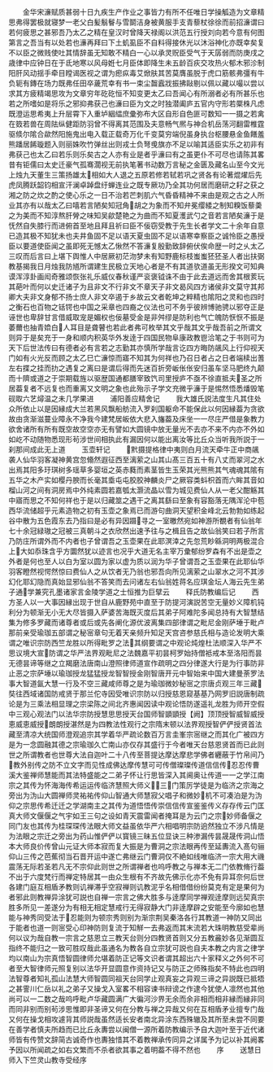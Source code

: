 <!-- { "loadSidebar": true } -->
　　金华宋濓赋质甚弱十日九疾生产作业之事皆力有所不任唯日学操觚造为文章精思弗得罢极就寝梦一老父白髪鬅鬙与雪鬬洁身被黄服手支青藜杖徐徐而前招濓谓曰若何疲思之甚邪吾乃太乙之精在皇汉时曾降天禄阁以洪范五行授刘向若今意有何图第言之吾当有以处若也濓再拜曰下土虮虱臣不自料得接休光以沐浴神化亦既幸矣复不以臣之微贱使吐其情辞虽无知敢不精白一心以承灵贶臣受气于天孱弱而防庚戌之歳律中应钟日在于氐地寒以风母姙七月臣体即降生未五龄百疢交攻热火郁木邪沴制阳肝风动揺手牵目瞠谒医视之谓为瘛疭毒艾焮肤其苦莫膺虽脱于虎口筋骸弗彊有牛负轭有鏄在场力既弗任田卒薉荒幸有书一束尘齧蠧戕振拂敺剔以佩以藏以嘬以尝以求其方疲精竭思攻为文章穷年矻矻恒不知变更太乙曰吾闻心有所溺者必有所甚乐也若之所嗜如是将乐之邪抑弗获己也濓曰臣为文之时独潜阖庐五官内守形若橜株凡虑既澄运思希夷上升层霄下入重垆絪緼庶彚弥布大区自形自色匪可数知一一摄之若禽在笯若兽在周阹纵健距防羽曾不得离其范围及夫意畅气熈与神合机岳荡河翻雷椎霆驱倐尔隂合歘然阳施鬼出电入载正载奇万化千变莫穷端倪虽身执台枢腰悬金鱼饍羞熊蹯居餙璇题入则丽姝吹竹弹丝出则戎士负弩曵旗亦不足以喻其适臣实乐之初非有弗获己也太乙曰若乐则乐矣古之人亦有业是者乎濓曰有之虽更仆不可尽也请陈其畧昔有钜儒曰太史迁豪气孤骞濶视无前执笔著书动数万言秘之金匮及藏名山至今文光上烛九天董生三策扬雄太相如大人退之五原若修若轼若巩之贤各有论著焜燿后先虎凤腾跃韶钧相宣汗澜卓踔盘纡蝉连业之既专厥功乃全其功何居而磨研之耔之获之湘之防之炊之酌之使心乐之一日不治若芒刺肌六气昏昏精神不来由是观之古之人所业其亦有以哉太乙曰嘻若言陋矣知冠角胡之为象而不知弁冕缨緌之制知糗饭藜羮之为美而不知淳熬肝膋之味知吴歈楚艳之为曲而不知夏濩武勺之音若言陋矣濓于是怃然自失膝行而进俯首至地且拜且祈曰臣不佞窃受教于先生长者学文二十余年自意已造其极不知犹未也夫井鱼固不足以语天夏虫固不足以语寒幸察臣之诚怜臣之愚授臣以要道使臣闻之虽即死无憾太乙愀然不答濓复殷勤致辞俯伏俟命歴一时之乆太乙三叹而后言曰上堪下舆惟人中居厥初茫沕梦未有知野鹿标枝蚩蚩狉狉圣人者出扶弼教基揭我日月烛我防馗所谓建生民极立天地心者是不有其道欤道虽无形揆文可知典谟浑淳卦画闳奇雅颂恢张礼乐威仪春秋谨严衮褒钺诛不由于此去道远而舍其根荄玩其葩叶而何以史迁诸子为且非文不行非文不章天子非文曷风四方诸侯非文莫守其邦卿大夫非文身郁不扬士庶人非文卒遏于乡故云文者乾坤之粹精也隂阳之灵和也四时之衡石也百物之铦锷也中国之采章也四裔之仪法也可不务乎彼辨博驰骋以邪夺正是诬世也卑辞甘言借威取宠是媚权也佞墓受金是非舛缪是防利也气亡魄防恹恹不振是萎薾也抽青嫓白人耳目是聋瞽也若此者弗可枚举其文乎哉其文乎哉吾前之所谓文则异于是矣充于一身和顺内积英华外发逹于四国民物阜康政教鬯洽笔之于书则可为天下后世法传曰有德者必有言若之志勤其亦慎所学哉言讫四方晦防飊风上行仰视天门如有火光反而顾之太乙巳亡濓惊而寤不知其为何祥也乃召日者占之日者端椟出蓍左右揲之挂而扐之遇复之离曰是谓后得而先迷百折旁岅伥伥安归虽车坚马肥终九颠而十隮或道之于崇期载旌以驱歴国通都膳宰致饩司里授庐不亟不徐直抵夫圣之所居葢复者不远复也而重离又文明之象也此殆示子学文充微乎濓于是惕然悟悉燔毁笔砚取六艺燖温之未几学果进
　　浦阳善应精舍记
　　我大雄氏説法度生凡其住处众所依止以是因縁成大兰若黑风飘船舫流入罗刹国躯命不能保此以何因縁葢为贪欲故由贪渐滋蔓业障永不净我今建梵居皈依大悲入旛葢及床坐一一尽庄严借是象教力欲舍诸所有所有既空故空空亦无有譬如大圆镜中放无量光不去亦不来不内亦不外如如屹不动随物悉现形茍涉世间相执此有漏因何以能出离汝等比丘众当听我所説于一刹那间成此无上道
　　玉壶轩记
　　黓摄提格律中夷则白月流天牵牛正中商飊袭人仙华羽客凝神黄宫忽翛然遐征西至漓萦之山其山髙三百五十有八丈而翠河之水出焉其阳多玗琪树多瑶草多婴垣之英赤蕤而素茎皆生玉荣其光熊熊其气魂魂其隂有五华之木产实如樱丹腴而长毫其埀屯屯胶胶神麟炎尸之厥容类蚪枳首而六眸其音如榴山河之间有洞房焉中外纯素圆若嘉瓠太灏流晶以雪为城见费仙人从一老父酣觞其中寤而思之不知何祥也于是以归藏筮之遇干之离其繇曰至象有容豁落无隅浑沦中苞西华流储超乎元素造物之初有玉壶之象焉已而游句曲洞天望积金峰北云勃勃如练起谷中散为五色霞东去乃指曰是必有异因蹑寻之一室皦然宛如神游所覩者有仙翁年七十余冠緑璈之冠被三真朝斗之衣欣然出速予往与之楫且告之故仙翁笑曰若子所言乃防庄所谓外而不内者也子曾谓吾之玉壶果在此耶溟涬之先忽荒眇緜洞明两极混合上大如忝珠含乎方圜然犹以迹言也况乎大道无名主宰万彚郁纷罗森有不出是壶之外者是何也至人以白为室以圆为家以虚为质以润为华子曾谓吾之玉壶果在此耶仙华羽客瞪然视愕然惊曰费仙人之从饮者无乃翁也邪吾向所见漓萦之山翠水之河不其涉幻化耶幻隐而真始显邪仙翁不答笑而去问诸左右仙翁姓蒋名应琪金坛人海云先生弟子通学兼究孔墨诸家言金陵学道之士恒推为巨擘云
　　释氏防教编后记
　　西方圣人以一大事因縁出现于世自从鹿野苑中直至于防提河演説苦空无量妙义障机钝利分为顿渐无小无大尽皆摄入萨婆苦海既灭度后其弟子阿难陀多闻总持有大智慧结集为修多罗藏而诸尊者或后或先各阐化源优波离集四部律谓之毗尼金刚萨埵于毗卢那前亲受瑜珈五部谓之秘宻章句无着天亲频升知足天宫咨参慈氏相与造论发明大乘谓之唯识宗防西竺龙胜以所得毗罗之法其纲要谓之中观论炖煌杜法顺深入华严不思议境大宣防谓之华严法界观毗尼之法魏嘉平初昙柯罗始持僧袛戒本至洛阳而昙无德昙谛等继之立羯磨法唐南山澄照律师道宣作疏明之四分律遂大行是为行事防非止恶之宗萨埵以瑜珈授龙猛猛授龙智智授金刚智唐开元中智始来中国大建曼荼罗法事大智道氤大慧一行及不空三藏咸师尊之是为瑜珈微妙秘宻之宗唐贞观三年三藏奘往西域诸国防戒贤于那兰佗寺因受唯识宗防以归授慈恩窥基基乃网罗旧説唐制疏论是为三乘法相显理之宗梁陈之间北齐惠闻因读中观论悟防遂遥礼龙胜为师开空假中三观心观法门以法华宗防授慧思思授天台国师智顗顗授【阙】顶顶授智威智威授恵威恵威授朗朗授湛然是为四教法性观行之宗隋末顿以法界观授智俨俨授贤首法藏至清凉大统国师澄观追宗其学着华严疏论数百万言圭峯宗宻继之而其化广被四方是为一念圆融其德之宗瑜珈久亡南山亦仅存其盛行于今者唯天台慈恩贤首而已此则世之所谓教者也世尊大法自迦叶二十八传至菩提达摩达摩悲学佛者纒蔽于竹帛间乃教外别传之防不立文字而见性成佛达摩传慧可可传僧璨璨传道信信传忍忍传曹溪大鉴禅师慧能而其法特盛能之二弟子怀让行思皆深入其阃奥让传道一一之学江南宗之其传为怀海海传希运运传临济慧照大师义三门策厉学徒是为临济之宗海之旁出为沩山大圆禅师灵祐祐传仰山智通大师慧寂父唱子和微妙机不可凑泊是为沩仰之宗思传希迁迁之学湖南主之其传为道悟悟传崇信信传宣鉴鉴传义存存传云门匡真大师文偃偃之气宇如王三句之设如青天震雷闻者掩耳是为云门之宗妙师备偃之同门友也其传为桂琛琛传法眼大师文益虽依华严六相唱明宗防逈然独立不涉凡情是为法眼之宗迁之旁出为药山惟俨俨以寳镜三昧五位显诀三种渗漏传昙晟晟传洞山悟本大师良价传曾山元证大师本寂而复大振是为曹洞之宗法眼再传至延夀流入髙句骊仰山三传之芭蕉彻当石晋开运中遂亡弗继云门曹洞仅不絶如线唯临济一宗大用大禨震荡无际若圣若凡无不宗仰此则世之所谓禅者也呜呼教之与禅本无二门依教脩行葢不出于六度梵行而禅定特居其一由众生根有不齐故先佛示化亦不免有异耳奈何后世各建门庭互相盾矛教则讥禅滞乎空寂禅则讥教泥乎名相借借纷纷莫克有定是果何为者邪此则教禅异涂犹可説也自禅一宗言之佛大胜多与逹摩同学禅观逹摩则远契真宗胜多所见一差遂分为有相无相定慧戒行无得寂静大门非逹摩辟之安能至今廓如也慧能与神秀同受法于忍能则为顿宗秀则别为渐宗荆吴秦洛各行其教道一神防又同出于能者也道一则宻受心印神防则复流于知觧一去弗返而其末流若大珠明教慈受辈尚何以议为哉自教一宗言之慈恩立三教天台则分四教贤首则又分五教麄妙各见渐圆互指终不能归之一致可胜叹哉此虽通名为教各自立宗犹可説也自夫本教之内言之律学均以南山为宗真悟智圆律师允堪着防正记等文识者谓其超出六十家释义之外何不可者至大智律师元照复别以法华开显圆意作资持记又与防正之师殊指矣不特此也四明法智尊者知礼孤山法慧大师智圆同祖天台同学止观真妄之异观三谛之异説既已抵牾之甚霅川仁岳以礼之弟子又操戈入室畧不相容谏书辩谤之作逮今犹使人凛然也其他尚可以一二数之哉呜呼毗卢华藏圆满广大徧河沙界无余而余非相而相非縁而縁非同而同非别而别茍涉思惟即非圣谛又何在分教与禅之异哉又何在互相盾矛业擅专门哉又何在操戈相攻遽背其师説哉虽然适长安者南北异涂东西殊辙及其所至未尝不同要在善学者慎夫所趋而已比丘永夀尝以闽僧一源所着防教编示予自大迦叶至于近代诸师皆有传赞文辞简古诚奇作也夀独惜其不着教禅承传同异之详属予为记以补其阙畧予因以所闻疏之如右文繁而不杀者欲其事之着明葢不得不然也
　　序
　　送慧日师入下竺灵山教寺受经序

